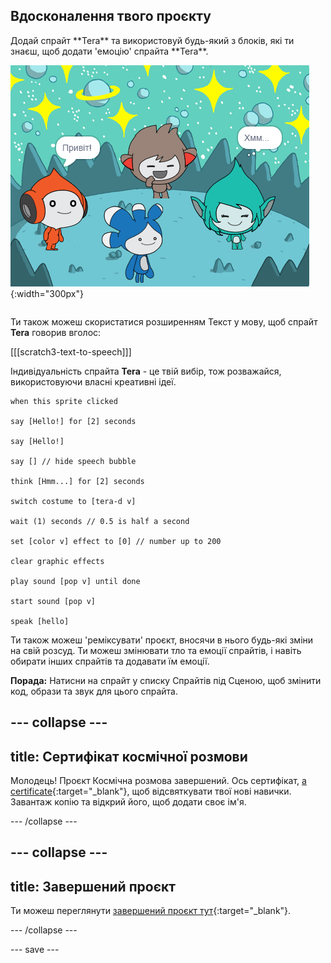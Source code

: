 ## Вдосконалення твого проєкту

<div style="display: flex; flex-wrap: wrap">
<div style="flex-basis: 200px; flex-grow: 1; margin-right: 15px;">
Додай спрайт **Tera** та використовуй будь-який з блоків, які ти знаєш, щоб додати 'емоцію' спрайта **Tera**.
</div>
<div>

![Спрайт Tera на Сцені.](images/tera-step.png){:width="300px"}

</div>
</div>

Ти також можеш скористатися розширенням Текст у мову, щоб спрайт **Tera** говорив вголос:

[[[scratch3-text-to-speech]]]

Індивідуальність спрайта **Tera** - це твій вибір, тож розважайся, використовуючи власні креативні ідеї.

```blocks3
when this sprite clicked

say [Hello!] for [2] seconds

say [Hello!]

say [] // hide speech bubble

think [Hmm...] for [2] seconds

switch costume to [tera-d v]

wait (1) seconds // 0.5 is half a second

set [color v] effect to [0] // number up to 200

clear graphic effects

play sound [pop v] until done

start sound [pop v]

speak [hello]
```

Ти також можеш 'реміксувати' проєкт, вносячи в нього будь-які зміни на свій розсуд. Ти можеш змінювати тло та емоції спрайтів, і навіть обирати інших спрайтів та додавати їм емоції.

**Порада:** Натисни на спрайт у списку Спрайтів під Сценою, щоб змінити код, образи та звук для цього спрайта.

--- collapse ---
---
title: Сертифікат космічної розмови
---

Молодець! Проєкт Космічна розмова завершений. Ось сертифікат, [a certificate](https://drive.google.com/file/d/18xx4uNIyRSty_2ujHkGDzGwTgfSGC1AF/view?usp=sharing){:target="_blank"}, щоб відсвяткувати твої нові навички. Завантаж копію та відкрий його, щоб додати своє ім'я.

--- /collapse ---

--- collapse ---
---
title: Завершений проєкт
---

Ти можеш переглянути [завершений проєкт тут](https://scratch.mit.edu/projects/485673032/){:target="_blank"}.

--- /collapse ---

--- save ---
